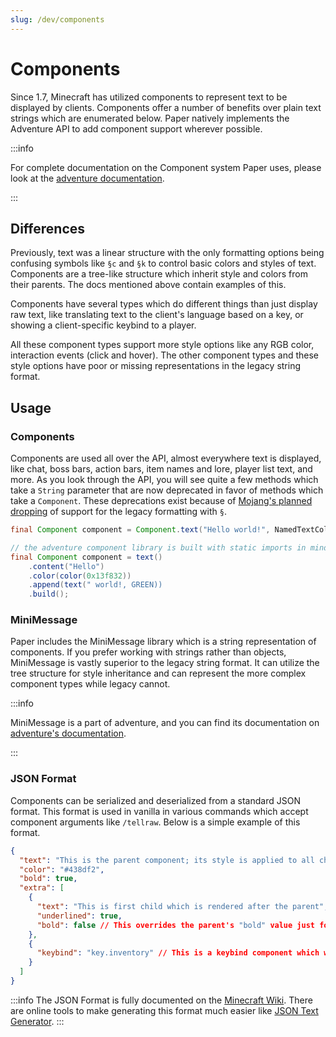 ```yaml
---
slug: /dev/components
---
```


# Components

Since 1.7, Minecraft has utilized components to represent text to be displayed
by clients. Components offer a number of benefits over plain text strings which are enumerated below.
Paper natively implements the Adventure API to add component support wherever possible.

:::info

For complete documentation on the Component system Paper uses, please look at the
[adventure documentation](https://docs.advntr.dev).

:::

## Differences

Previously, text was a linear structure with the only formatting options being
confusing symbols like `§c` and `§k` to control basic colors and styles of text.
Components are a tree-like structure which inherit style and colors from their parents.
The docs mentioned above contain examples of this. 

Components have several types which do different things than just display raw text, like
translating text to the client's language based on a key, or showing a client-specific keybind
to a player.

All these component types support more style options like any RGB color, interaction events
(click and hover). The other component types and these style options have poor or missing
representations in the legacy string format.

## Usage

### Components

Components are used all over the API, almost everywhere text is displayed, like chat,
boss bars, action bars, item names and lore, player list text, and more. As you look
through the API, you will see quite a few methods which take a `String` parameter that
are now deprecated in favor of methods which take a `Component`. These deprecations exist
because of [Mojang's planned dropping](https://bugs.mojang.com/browse/MC-190605?focusedId=993040&page=com.atlassian.jira.plugin.system.issuetabpanels%3Acomment-tabpanel#comment-993040)
of support for the legacy formatting with `§`.

```java
final Component component = Component.text("Hello world!", NamedTextColor.RED);

// the adventure component library is built with static imports in mind to make code more consise.
final Component component = text()
    .content("Hello")
    .color(color(0x13f832))
    .append(text(" world!, GREEN))
    .build();
```

### MiniMessage

Paper includes the MiniMessage library which is a string representation of components. If you prefer working with
strings rather than objects, MiniMessage is vastly superior to the legacy string format. It can utilize the tree
structure for style inheritance and can represent the more complex component types while legacy cannot.

:::info

MiniMessage is a part of adventure, and you can find its documentation on [adventure's documentation](https://docs.advntr.dev/minimessage/index.html).

:::

### JSON Format

Components can be serialized and deserialized from a standard JSON format. This format is used
in vanilla in various commands which accept component arguments like `/tellraw`. Below is a simple example
of this format.

```json
{
  "text": "This is the parent component; its style is applied to all children. ",
  "color": "#438df2",
  "bold": true,
  "extra": [
    {
      "text": "This is first child which is rendered after the parent",
      "underlined": true,
      "bold": false // This overrides the parent's "bold" value just for this component
    },
    {
      "keybind": "key.inventory" // This is a keybind component which will display the client's keybind for that action
    }
  ]
}
```

:::info
The JSON Format is fully documented on the [Minecraft Wiki](https://minecraft.fandom.com/wiki/Raw_JSON_text_format). There are
online tools to make generating this format much easier like [JSON Text Generator](https://minecraft.tools/en/json_text.php).
:::

